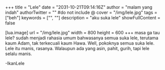 +++
title = "Lele"
date = "2031-10-21T09:14:16Z"
author = "malam yang indah"
authorTwitter = "" #do not include @
cover = "/img/lele.jpg"
tags = ["beh"]
keywords = ["", ""]
description = "aku suka lele"
showFullContent = false

[lua.image]
url = "/img/lele.jpg"
width = 800
height = 600
+++
masa ga tau lele? sudah menjadi rahasia umum bahwasanya semua suka lele, terutama kaum Adam, tak terkecuali kaum Hawa. Well, pokoknya semua suka lele. Lele itu manis, rasanya. Walaupun ada yang asin, pahit, gurih, tapi lele selalu manis. 

-IkanLele